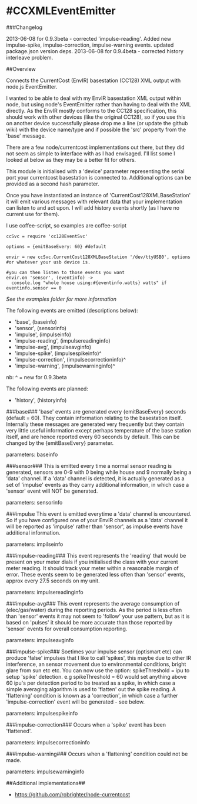 #CCXMLEventEmitter
=================

###Changelog

2013-06-08 for 0.9.3beta - corrected 'impulse-reading'. Added new impulse-spike, impulse-correction, impulse-warning events. updated package.json version deps.
2013-06-08 for 0.9.4beta  - corrected history interleave problem. 

##Overview

Connects the CurrentCost (EnvIR) basestation (CC128) XML output with node.js EventEmitter.

I wanted to be able to deal with my EnvIR basestation XML output within node, but 
using node's EventEmitter rather than having to deal with the XML directly. As the EnvIR mostly conforms 
to the CC128 specification, this should work with other devices (like the original CC128), so if you use this on 
another device successfully please drop me a line (or update the github wiki) with the device name/type and if 
possible the 'src' property from the 'base' message.

There are a few node/currentcost implementations out there, but they did not seem as simple
to interface with as I had envisaged. I'll list some I looked at below as they may be a better fit for others.

This module is initialised with a 'device' parameter representing the serial port 
your currentcost basestation is connected to. Additional options can be provided as a second hash parameter.

Once you have instantiated an instance of 'CurrentCost128XMLBaseStation' it will emit various messages with relevant 
data that your implementation can listen to and act upon. I will add history events shortly (as I have no current use for them).

I use coffee-script, so examples are coffee-script

    ccSvc = require 'cc128EventSvc'

    options = {emitBaseEvery: 60} #default

    envir = new ccSvc.CurrentCost128XMLBaseStation '/dev/ttyUSB0', options  #or whatever your usb device is.

    #you can then listen to those events you want
    envir.on 'sensor', (eventinfo) ->
      console.log "whole house using:#{eventinfo.watts} watts" if eventinfo.sensor == 0   


*See the examples folder for more information*

The following events are emitted (descriptions below):
* 'base', (baseinfo)
* 'sensor', (sensorinfo)
* 'impulse', (impulseinfo)
* 'impulse-reading', (impulsereadinginfo)
* 'impulse-avg', (impulseavginfo)
* 'impulse-spike', (impulsespikeinfo)^
* 'impulse-correction', (impulsecorrectioninfo)^
* 'impulse-warning', (impulsewarninginfo)^ 

nb: ^ = new for 0.9.3beta


The following events are planned:
* 'history', (historyinfo)



###base###
'base' events are generated every {emitBaseEvery} seconds (default = 60). They contain information relating
to the basestation itself. Internally these messages are generated very frequently but they contain very little useful 
information except perhaps temperature of the base station itself, and are hence reported every 60 seconds by 
default. This can be changed by the {emitBaseEvery} parameter.

parameters: baseinfo


###sensor###
This is emitted every time a normal sensor reading is generated, sensors are 0-9 with 0 being while house 
and 9 normally being a 'data' channel. If a 'data' channel is detected, it is actually generated as a set of
'impulse' events as they carry additional information, in which case a 'sensor' event will NOT be generated. 

parameters: sensorinfo
              

###impulse
This event is emitted everytime a 'data' channel is encountered. So if you have configured one of your EnvIR 
channels as a 'data' channel it will be reported as 'impulse' rather than 'sensor', as impulse events have 
additional information.

parameters: impilseinfo

###impulse-reading###
This event represents the 'reading' that would be present on your meter dials if you initialised the class with your 
current meter reading. It should track your meter within a reasonable margin of error. These events seem to be 
generated less often than 'sensor' events, approx every 27.5 seconds on my unit.

parameters: impulsereadinginfo

###impulse-avg###
This event represents the average consumption of (elec/gas/water) during the reporting periods. As the period is 
less often than 'sensor' events it may not seem to 'follow' your use pattern, but as it is based on 'pulses' it should 
be more accurate than those reported by 'sensor' events for overall consumption reporting.

parameters: impulseavginfo

###impulse-spike###
Soetimes your impulse sensor (optismart etc) can produce 'false' impulses that I like to call 'spikes', this maybe due to
other IR interference, an sensor movement due to environmental conditions, bright glare from sun etc etc.
You can now use the option: spikeThreshold = ipu to setup 'spike' detection.
e.g spikeThreshold = 60 would set anything above 60 ipu's per detection period to be treated as a spike, in which case a simple
averaging algorithm is used to 'flatten' out the spike reading. A 'flattening' condition is known as a 'correction', in which case
a further 'impulse-correction' event will be generated - see below.

parameters: impulsespikeinfo

###impulse-correction###
Occurs when a 'spike' event has been 'flattened'.

parameters: impulsecorrectioninfo

###impulse-warning###
Occurs when a 'flattening' condition could not be made.

parameters: impulsewarninginfo




##Additional implementations##
* https://github.com/robrighter/node-currentcost
